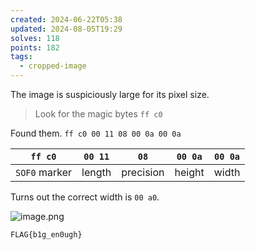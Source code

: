 ```yaml
---
created: 2024-06-22T05:38
updated: 2024-08-05T19:29
solves: 118
points: 182
tags:
  - cropped-image
---
```


The image is suspiciously large for its pixel size.

 > Look for the magic bytes `ff c0`

Found them. `ff c0 00 11 08 00 0a 00 0a`

| `ff c0`       | `00 11` | `08`      | `00 0a` | `00 0a` |
| ------------- | ------- | --------- | ------- | ------- |
| `SOF0` marker | length  | precision | height  | width   |

Turns out the correct width is `00 a0`.

![image.png](https://res.cloudinary.com/kumonochisanaka/image/upload/v1719049731/2024/06/037531ce8e921f5de2ab1b0569667353.png)

```flag
FLAG{b1g_en0ugh}
```
